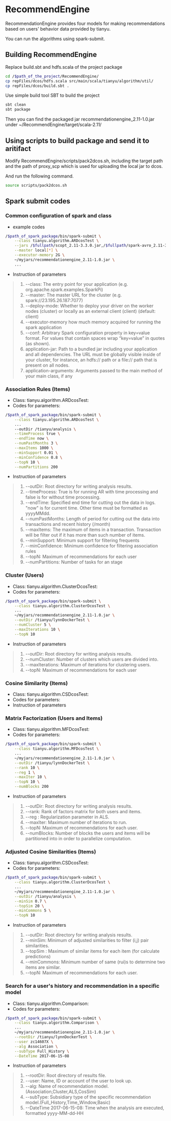# RecommendEngine


RecommendationEngine provides four models for making recommendations based on users' behavior data provided by tianyu.

You can run the algorithms using spark-submit.

## Building RecommendEngine

Replace build.sbt and hdfs.scala of the project package
```sh 
cd /$path_of_the_project/RecommendEngine/
cp repFiles/dcos/hdfs.scala src/main/scala/tianyu/algorithm/util/
cp repFiles/dcos/build.sbt .
```
Use simple build tool SBT to build the project
```sh 
sbt clean
sbt package
```

Then you can find the packaged jar recommendationengine_2.11-1.0.jar under 
~/RecommendEngine/target/scala-2.11/

## Using scripts to build package and send it to aritifact

Modify RecommendEngine/scripts/pack2dcos.sh, including the target path and the path of proxy_scp which is used for uploading the local jar to dcos.

And run the following command.
```sh
source scripts/pack2dcos.sh
```

## Spark submit codes
### Common configuration of spark and class
- example codes
```sh
/$path_of_spark_package/bin/spark-submit \
	--class tianyu.algorithm.ARDcosTest \
	--jars /$fullpath/scopt_2.11-3.3.0.jar,/$fullpath/spark-avro_2.11-3.2.0.jar \
	--master local[*] \
	--executor-memory 2G \
	~/myjars/recommendationengine_2.11-1.0.jar \
    ...
```
- Instruction of parameters
>
> 1. --class: The entry point for your application (e.g. org.apache.spark.examples.SparkPi)
> 2. --master: The master URL for the cluster (e.g. spark://23.195.26.187:7077)
> 3. --deploy-mode: Whether to deploy your driver on the worker nodes (cluster) or locally as an external client (client) (default: client)
> 4. --executor-memory how much memory acquired for running the spark application
> 5. --conf: Arbitrary Spark configuration property in key=value format. For values that contain spaces wrap “key=value” in quotes (as shown).
> 6. application-jar: Path to a bundled jar including your application and all dependencies. The URL must be globally visible inside of your cluster, for instance, an hdfs:// path or a file:// path that is present on all nodes.
> 7. application-arguments: Arguments passed to the main method of your main class, if any
>

### Association Rules (Items)
- Class: tianyu.algorithm.ARDcosTest:
- Codes for parameters: 
```sh
/$path_of_spark_package/bin/spark-submit \
	--class tianyu.algorithm.ARDcosTest \
	...
	--outDir /tianyu/analysis \
	--timeProcess true \
	--endTime now \
	--numPastMonths 3 \
	--maxItems 1000 \
	--minSupport 0.01 \
	--minConfidence 0.8 \
	--topN 10 \
	--numPartitions 200
```

- Instruction of parameters
> 
> 1. --outDir: Root directory for writing analysis results.
> 2. --timeProcess: True is for running AR with time processing and false is for without time processing.
> 3. --endTime: Specified end time for cutting out the data in logs. "now" is for current time. Other time must be formatted as yyyyMMdd.
> 4. --numPastMonths: Length of period for cutting out the data into transactions and recent history (/month)
> 5. --maxItems: The maximum of items in a transaction. Transaction will be filter out if it has more than such number of items.
> 6. --minSupport: Minimum support for filtering frequents
> 7. --minConfidence: Minimum confidence for filtering association rules
> 8. --topN: Maximum of recommendations for each user
> 9. --numPartitions: Number of tasks for an stage
>

### Cluster (Users)
- Class: tianyu.algorithm.ClusterDcosTest:
- Codes for parameters: 
```sh
/$path_of_spark_package/bin/spark-submit \
    --class tianyu.algorithm.ClusterDcosTest \
    ...
    ~/myjars/recommendationengine_2.11-1.0.jar \
    --outDir /tianyu/lynnDockerTest \
    --numCluster 5 \
    --maxIterations 10 \
    --topN 10 
```
- Instruction of parameters
>
> 1. --outDir: Root directory for writing analysis results.
> 2. --numCluster: Number of clusters which users are divided into.
> 3. --maxIterations: Maximum of iterations for clustering users.
> 4. --topN: Maximum of recommendations for each user
>

### Cosine Similarity (Items)
- Class: tianyu.algorithm.CSDcosTest:
- Codes for parameters: 
- Instruction of parameters

### Matrix Factorization (Users and Items)
- Class: tianyu.algorithm.MFDcosTest:
- Codes for parameters: 
```sh
/$path_of_spark_package/bin/spark-submit \
    --class tianyu.algorithm.MFDcosTest \
    ...
    ~/myjars/recommendationengine_2.11-1.0.jar \
    --outDir /tianyu/lynnDockerTest \
    --rank 10 \
    --reg 1 \
    --maxIter 10 \
    --topN 10 \
    --numBlocks 200
```
- Instruction of parameters
>
> 1. --outDir: Root directory for writing analysis results.
> 2. --rank: Rank of factors matrix for both users and items.
> 3. --reg : Regularization parameter in ALS.
> 4. --maxIter: Maximum number of iterations to run.
> 5. --topN: Maximum of recommendations for each user.
> 6. --numBlocks: Number of blocks the users and items will be partitioned into in order to parallelize computation.
>

### Adjusted Cosine Similarities (Items)
- Class: tianyu.algorithm.CSDcosTest:
- Codes for parameters: 
```sh
/$path_of_spark_package/bin/spark-submit \
    --class tianyu.algorithm.ClusterDcosTest \
    ...
    ~/myjars/recommendationengine_2.11-1.0.jar \
    --outDir /tianyu/analysis \
    --minSim 0.7 \
    --topSim 20 \
    --minCommons 5 \
    --topN 10 
```
- Instruction of parameters
>
> 1. --outDir: Root directory for writing analysis results.
> 2. --minSim: Minimum of adjusted similarities to filter (i,j) pair similarities.
> 3. --topSim : Maximum of similar items for each item (for calculate predictions)
> 4. --minCommons: Minimum number of same (rui)s to determine two items are similar.
> 5. --topN: Maximum of recommendations for each user.
>

### Search for a user's history and recommendation in a specific model
- Class: tianyu.algorithm.Comparison:
- Codes for parameters: 
```sh
/$path_of_spark_package/bin/spark-submit \
    --class tianyu.algorithm.Comparison \
    ...
    ~/myjars/recommendationengine_2.11-1.0.jar \
    --rootDir /tianyu/lynnDockerTest \
    --user zc14607X \
    --alg Association \
    --subType Full_History \
    --DateTime 2017-06-15-08
```
- Instruction of parameters
>
> 1. --rootDir: Root directory of results file.
> 2. --user: Name, ID or account of the user to look up.
> 3. --alg: Name of recommendation model.(Association,Cluster,ALS,CosSim)
> 4. --subType: Subsidiary type of the specific recommendation model.(Full_History,Time_Window,Basic)
> 5. --DateTime 2017-06-15-08: Time when the analysis are executed, formatted yyyy-MM-dd-HH
>